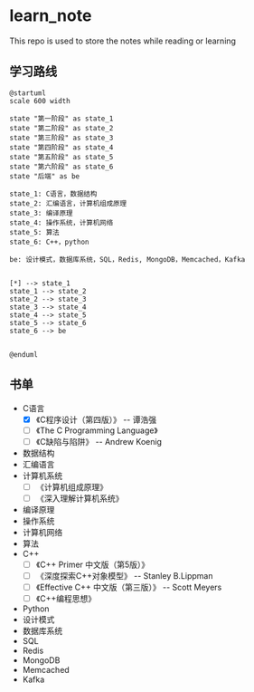# learn_note
This repo is used to store the notes while reading or learning

## 学习路线

```puml
@startuml
scale 600 width

state "第一阶段" as state_1
state "第二阶段" as state_2
state "第三阶段" as state_3
state "第四阶段" as state_4
state "第五阶段" as state_5
state "第六阶段" as state_6
state "后端" as be

state_1: C语言，数据结构
state_2: 汇编语言，计算机组成原理
state_3: 编译原理
state_4: 操作系统，计算机网络
state_5: 算法
state_6: C++，python

be: 设计模式，数据库系统，SQL，Redis, MongoDB，Memcached，Kafka


[*] --> state_1
state_1 --> state_2
state_2 --> state_3
state_3 --> state_4
state_4 --> state_5
state_5 --> state_6
state_6 --> be


@enduml
```

## 书单

- C语言
  - [x] 《C程序设计（第四版）》 -- 谭浩强 
  - [ ] 《The C Programming Language》
  - [ ] 《C缺陷与陷阱》 -- Andrew Koenig
- 数据结构
- 汇编语言
- 计算机系统
  - [ ] 《计算机组成原理》
  - [ ] 《深入理解计算机系统》
- 编译原理
- 操作系统
- 计算机网络
- 算法
- C++
  - [ ] 《C++ Primer 中文版（第5版）》
  - [ ] 《深度探索C++对象模型》 -- Stanley B.Lippman
  - [ ] 《Effective C++ 中文版（第三版）》 -- Scott Meyers
  - [ ] 《C++编程思想》
- Python
- 设计模式
- 数据库系统
- SQL
- Redis
- MongoDB
- Memcached
- Kafka
